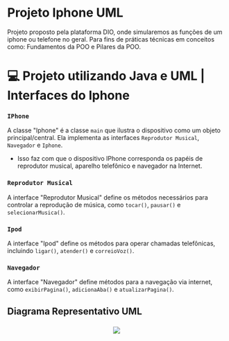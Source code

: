 # Projeto Iphone UML
Projeto proposto pela plataforma  DIO, onde simularemos as funções de um iphone ou telefone no geral. Para fins de práticas técnicas em conceitos como: Fundamentos da POO e Pilares da POO.

# 💻 Projeto utilizando Java e UML | Interfaces do Iphone

### `IPhone`
A classe "Iphone" é a classe `main` que ilustra o dispositivo como um objeto principal/central. Ela implementa as interfaces `Reprodutor Musical`, `Navegador` e `Iphone`.

- Isso faz com que o dispositivo IPhone corresponda os papéis de reprodutor musical, aparelho telefônico e navegador na Internet. 

### `Reprodutor Musical`
A interface "Reprodutor Musical" define os métodos necessários para controlar a reprodução de música, como `tocar()`, `pausar()` e `selecionarMusica()`.

### `Ipod`
A interface "Ipod" define os métodos para operar chamadas telefônicas, incluindo `ligar()`, `atender()` e `correioVoz()`.

### `Navegador`
A interface "Navegador" define métodos para a navegação via internet, como `exibirPagina()`, `adicionaAba()` e `atualizarPagina()`.

## Diagrama Representativo UML 
###

<p align="center">
  <img src= "https://github.com/kakacordovil/kakacordovil/assets/161259907/b14c7daf-2706-46bd-b604-92a6b116044f">
</p>
